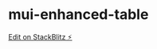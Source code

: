# mui-enhanced-table

[Edit on StackBlitz ⚡️](https://stackblitz.com/edit/stackblitz-starters-2hnyaq)